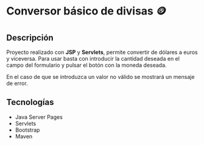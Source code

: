 # Conversor básico de divisas 🪙

## Descripción 

Proyecto realizado con **JSP** y **Servlets**, permite convertir de dólares a euros y viceversa.
Para usar basta con introducir la cantidad deseada en el campo del formulario y pulsar el botón con la moneda deseada.

En el caso de que se introduzca un valor no válido se mostrará un mensaje de error.

## Tecnologías

 - Java Server Pages
 - Servlets
 - Bootstrap
 - Maven
